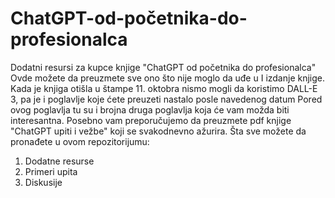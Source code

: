 # ChatGPT-od-početnika-do-profesionalca
Dodatni resursi za kupce knjige "ChatGPT od početnika do profesionalca"
Ovde možete da preuzmete sve ono što nije moglo da uđe u I izdanje knjige.
Kada je knjiga otišla u štampe 11. oktobra nismo mogli da koristimo DALL-E 3, pa je i poglavlje koje ćete preuzeti nastalo posle navedenog datum
Pored ovog poglavlja tu su i brojna druga poglavlja koja će vam možda biti interesantna.
Posebno vam preporučujemo da preuzmete pdf knjige "ChatGPT upiti i vežbe" koji se svakodnevno ažurira.
Šta sve možete da pronađete u ovom repozitorijumu:
1. Dodatne resurse
2. Primeri upita
3. Diskusije 
